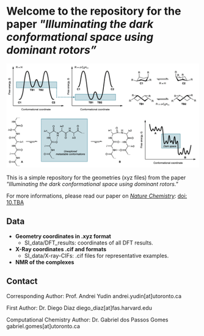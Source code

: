 # Welcome to the repository for the paper _"Illuminating the dark conformational space using dominant rotors”_

![Image of the TOC for the paper](images/toc.png)

This is a simple repository for the geometries (xyz files) from the paper _"Illuminating the dark conformational space using dominant rotors."_

For more informations, please read our paper on _[Nature Chemistry](https://www.nature.com/nchem/)_: [doi: 10.TBA](TBA)

## Data
* **Geometry coordinates in .xyz format**
    * SI_data/DFT_results: coordinates of all DFT results.
* **X-Ray coordinates .cif and formats**
    * SI_data/X-ray-CIFs: .cif files for representative examples.
* **NMR of the complexes**

## Contact
Corresponding Author: Prof. Andrei Yudin andrei.yudin[at]utoronto.ca

First Author: Dr. Diego Diaz diego_diaz[at]fas.harvard.edu

Computational Chemistry Author: Dr. Gabriel dos Passos Gomes gabriel.gomes[at]utoronto.ca
